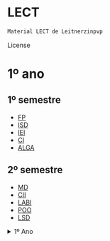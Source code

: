 # LECT

```bash
Material LECT de Leitnerzinpvp
```

License

# 1º ano
  
 ## 1º semestre
  
  - [FP]()
  - [ISD]()
  - [IEI]()
  - [CI]()
  - [ALGA]()
 
 ## 2º semestre
 
  - [MD]()
  - [CII]()
  - [LABI]()
  - [POO]()
  - [LSD]()


<details>
  <summary>1º Ano</summary>
  <ol>
    <li>
      <a href="#1_semestre">1º semestre</a>
      <ul>
        <li><a href="#built-with">FP</a></li>
        <li><a href="#built-with">IEI</a></li>
        <li><a href="#built-with">ISD</a></li>
        <li><a href="#built-with">CI</a></li>
        <li><a href="https://github.com/matleitner/LECT/tree/main/1%C2%BA_ano/1%C2%BA_semestre/Alga">ALGA</a></li>
      </ul>
    </li>
    <li>
      <a href="#getting-started">2º semestre</a>
      <ul>
        <li><a href="#prerequisites">Prerequisites</a></li>
        <li><a href="#installation">Installation</a></li>
      </ul>
    </li>
    <li><a href="#usage">Usage</a></li>
    <li><a href="#roadmap">Roadmap</a></li>
    <li><a href="#contributing">Contributing</a></li>
    <li><a href="#license">License</a></li>
    <li><a href="#contact">Contact</a></li>
    <li><a href="#acknowledgments">Acknowledgments</a></li>
  </ol>
</details>
